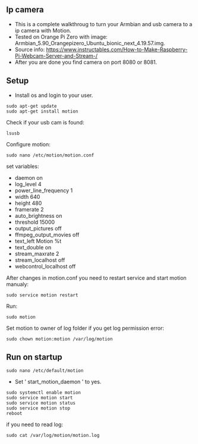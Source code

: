 ## Ip camera
- This is a complete walkthroug to turn your Armbian and usb camera to a ip camera with Motion.
- Tested on Orange Pi Zero with image: Armbian_5.90_Orangepizero_Ubuntu_bionic_next_4.19.57.img.
- Source info:  https://www.instructables.com/How-to-Make-Raspberry-Pi-Webcam-Server-and-Stream-/
- After you are done you find camera on port 8080 or 8081.

## Setup
- Install os and login to your user.
```
sudo apt-get update
sudo apt-get install motion
```
Check if your usb cam is found:
```
lsusb
```
Configure motion:
```
sudo nano /etc/motion/motion.conf
```
set variables:
- daemon on
- log_level 4
- power_line_frequency 1
- width 640
- height 480
- framerate 2
- auto_brightness on
- threshold 15000
- output_pictures off
- ffmpeg_output_movies off
- text_left Motion %t
- text_double on
- stream_maxrate 2
- stream_localhost off
- webcontrol_localhost off

After changes in motion.conf you need to restart service and start motion manualy:
```
sudo service motion restart
```
Run:
```
sudo motion
```
Set motion to owner of log folder if you get log permission error:
```
sudo chown motion:motion /var/log/motion
```
## Run on startup
```
sudo nano /etc/default/motion
```
- Set ' start_motion_daemon ' to yes.
```
sudo systemctl enable motion
sudo service motion start
sudo service motion status
sudo service motion stop
reboot
```
if you need to read log:
```
sudo cat /var/log/motion/motion.log
```

